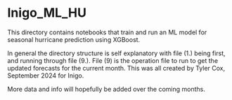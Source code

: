 # Inigo_ML_HU

This directory contains notebooks that train and run an ML model for seasonal hurricane prediction using XGBoost.

In general the directory structure is self explanatory with file (1.) being first, and running through file (9.).
File (9) is the operation file to run to get the updated forecasts for the current month. This was all created by Tyler Cox, September 2024 for Inigo.

More data and info will hopefully be added over the coming months.
